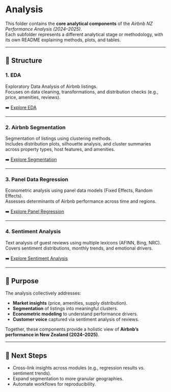 # Analysis

This folder contains the **core analytical components** of the *Airbnb NZ Performance Analysis (2024–2025)*.  
Each subfolder represents a different analytical stage or methodology, with its own README explaining methods, plots, and tables.  

---

## 📂 Structure

### 1. EDA  
Exploratory Data Analysis of Airbnb listings.  
Focuses on data cleaning, transformations, and distribution checks (e.g., price, amenities, reviews).  

➡️ [Explore EDA](./EDA)

---

### 2. Airbnb Segmentation  
Segmentation of listings using clustering methods.  
Includes distribution plots, silhouette analysis, and cluster summaries across property types, host features, and amenities.  

➡️ [Explore Segmentation](./airbnb-segmentation)

---

### 3. Panel Data Regression  
Econometric analysis using panel data models (Fixed Effects, Random Effects).  
Assesses determinants of Airbnb performance across time and regions.  

➡️ [Explore Panel Regression](./panel-data-regression)

---

### 4. Sentiment Analysis  
Text analysis of guest reviews using multiple lexicons (AFINN, Bing, NRC).  
Covers sentiment distributions, monthly trends, and emotional drivers.  

➡️ [Explore Sentiment Analysis](./sentiment-analysis)

---

## 📌 Purpose

The analysis collectively addresses:
- **Market insights** (price, amenities, supply distribution).  
- **Segmentation** of listings into meaningful clusters.  
- **Econometric modeling** to understand performance drivers.  
- **Customer voice** captured via sentiment analysis of reviews.  

Together, these components provide a holistic view of **Airbnb’s performance in New Zealand (2024–2025)**.

---

## 🔎 Next Steps
- Cross-link insights across modules (e.g., regression results vs. sentiment trends).  
- Expand segmentation to more granular geographies.  
- Automate workflows for reproducibility.  

